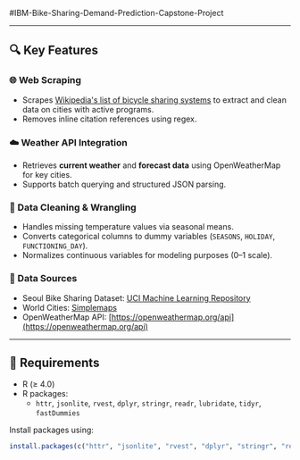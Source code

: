 #IBM-Bike-Sharing-Demand-Prediction-Capstone-Project


---

## 🔍 Key Features

### 🌐 Web Scraping

- Scrapes [Wikipedia's list of bicycle sharing systems](https://en.wikipedia.org/wiki/List_of_bicycle-sharing_systems) to extract and clean data on cities with active programs.
- Removes inline citation references using regex.

### ☁️ Weather API Integration

- Retrieves **current weather** and **forecast data** using OpenWeatherMap for key cities.
- Supports batch querying and structured JSON parsing.

### 🧹 Data Cleaning & Wrangling

- Handles missing temperature values via seasonal means.
- Converts categorical columns to dummy variables (`SEASONS`, `HOLIDAY`, `FUNCTIONING_DAY`).
- Normalizes continuous variables for modeling purposes (0–1 scale).

### 📁 Data Sources

- Seoul Bike Sharing Dataset: [UCI Machine Learning Repository](https://archive.ics.uci.edu/ml/datasets/Seoul+Bike+Sharing+Demand)
- World Cities: [Simplemaps](https://simplemaps.com/data/world-cities)
- OpenWeatherMap API: [https://openweathermap.org/api](https://openweathermap.org/api)

---

## 🔧 Requirements

- R (≥ 4.0)
- R packages:
  - `httr`, `jsonlite`, `rvest`, `dplyr`, `stringr`, `readr`, `lubridate`, `tidyr`, `fastDummies`

Install packages using:

```r
install.packages(c("httr", "jsonlite", "rvest", "dplyr", "stringr", "readr", "lubridate", "tidyr", "fastDummies"))

